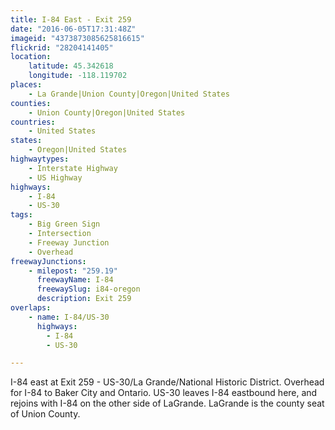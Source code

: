 ```yaml
---
title: I-84 East - Exit 259
date: "2016-06-05T17:31:48Z"
imageid: "4373873085625816615"
flickrid: "28204141405"
location:
    latitude: 45.342618
    longitude: -118.119702
places:
    - La Grande|Union County|Oregon|United States
counties:
    - Union County|Oregon|United States
countries:
    - United States
states:
    - Oregon|United States
highwaytypes:
    - Interstate Highway
    - US Highway
highways:
    - I-84
    - US-30
tags:
    - Big Green Sign
    - Intersection
    - Freeway Junction
    - Overhead
freewayJunctions:
    - milepost: "259.19"
      freewayName: I-84
      freewaySlug: i84-oregon
      description: Exit 259
overlaps:
    - name: I-84/US-30
      highways:
        - I-84
        - US-30

---
```

I-84 east at Exit 259 - US-30/La Grande/National Historic District.  Overhead for I-84 to Baker City and Ontario.  US-30 leaves I-84 eastbound here, and rejoins with I-84 on the other side of LaGrande.  LaGrande is the county seat of Union County.